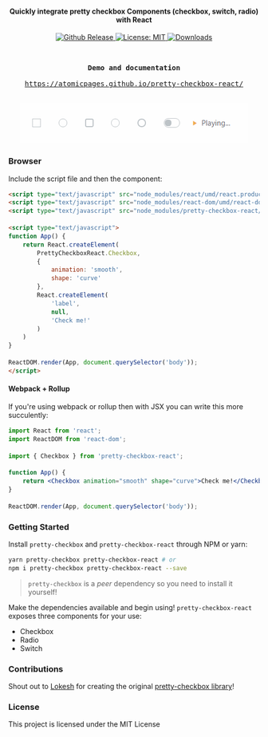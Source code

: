 <h4 align="center">Quickly integrate pretty checkbox Components (checkbox, switch, radio) with React</h4>

<p align="center">
 <a href="https://github.com/atomicpages/pretty-checkbox-react/releases">
    <img src="https://img.shields.io/github/release/atomicpages/pretty-checkbox-react.svg?style=flat-square&colorA=8033b0&colorB=75b7dd" alt="Github Release">
  </a>
   <a href="LICENSE">
    <img alt="License: MIT" src="https://img.shields.io/github/license/atomicpages/pretty-checkbox-react.svg?style=flat-square">
  </a>
   <a href="#">
    <img src="https://img.shields.io/npm/dm/pretty-checkbox-react.svg?style=flat-square&colorA=8033b0&colorB=75b7dd" alt="Downloads">
  </a>
</p>
<br>

<div class="highlight highlight-source-shell">
<pre>
<div align="center"><strong >Demo and documentation</strong></div>
<div align="center"><a align="center" href="https://atomicpages.github.io/pretty-checkbox-react/">https://atomicpages.github.io/pretty-checkbox-react/</a></div>
</pre>
</div>

<div align="center">
    <img src="preview.gif" alt="Pretty checkbox preview" />
</div>

### Browser
Include the script file and then the component:

```html
<script type="text/javascript" src="node_modules/react/umd/react.production.min.js"></script>
<script type="text/javascript" src="node_modules/react-dom/umd/react-dom.production.min.js"></script>
<script type="text/javascript" src="node_modules/pretty-checkbox-react/dist/pretty-checkbox-react.min.js"></script>

<script type="text/javascript">
function App() {
    return React.createElement(
        PrettyCheckboxReact.Checkbox,
        {
            animation: 'smooth',
            shape: 'curve'
        },
        React.createElement(
            'label',
            null,
            'Check me!'
        )
    )
}

ReactDOM.render(App, document.querySelector('body'));
</script>
```

#### Webpack + Rollup
If you're using webpack or rollup then with JSX you can write this more succulently:

```jsx
import React from 'react';
import ReactDOM from 'react-dom';

import { Checkbox } from 'pretty-checkbox-react';

function App() {
    return <Checkbox animation="smooth" shape="curve">Check me!</Checkbox>;
}

ReactDOM.render(App, document.querySelector('body'));
```

### Getting Started
Install `pretty-checkbox` and `pretty-checkbox-react` through NPM or yarn:

```bash
yarn pretty-checkbox pretty-checkbox-react # or
npm i pretty-checkbox pretty-checkbox-react --save
```

> `pretty-checkbox` is a _peer_ dependency so you need to install it yourself!

Make the dependencies available and begin using! `pretty-checkbox-react` exposes three components for your use:

* Checkbox
* Radio
* Switch

### Contributions
Shout out to [Lokesh](https://github.com/lokesh-coder) for creating the original [pretty-checkbox library](https://github.com/lokesh-coder/pretty-checkbox)!

### License
This project is licensed under the MIT License
